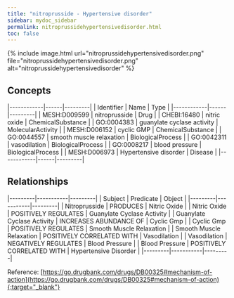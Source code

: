 ```yaml
---
title: "nitroprusside - Hypertensive disorder"
sidebar: mydoc_sidebar
permalink: nitroprussidehypertensivedisorder.html
toc: false 
---
```


{% include image.html url="nitroprussidehypertensivedisorder.png" file="nitroprussidehypertensivedisorder.png" alt="nitroprussidehypertensivedisorder" %}

## Concepts

|------------|------|---------|
| Identifier | Name | Type    |
|------------|------|---------|
| MESH:D009599 | nitroprusside | Drug |
| CHEBI:16480 | nitric oxide | ChemicalSubstance |
| GO:0004383 | guanylate cyclase activity | MolecularActivity |
| MESH:D006152 | cyclic GMP | ChemicalSubstance |
| GO:0044557 | smooth muscle relaxation | BiologicalProcess |
| GO:0042311 | vasodilation | BiologicalProcess |
| GO:0008217 | blood pressure | BiologicalProcess |
| MESH:D006973 | Hypertensive disorder | Disease |
|------------|------|---------|

## Relationships

|---------|-----------|---------|
| Subject | Predicate | Object  |
|---------|-----------|---------|
| Nitroprusside | PRODUCES | Nitric Oxide |
| Nitric Oxide | POSITIVELY REGULATES | Guanylate Cyclase Activity |
| Guanylate Cyclase Activity | INCREASES ABUNDANCE OF | Cyclic Gmp |
| Cyclic Gmp | POSITIVELY REGULATES | Smooth Muscle Relaxation |
| Smooth Muscle Relaxation | POSITIVELY CORRELATED WITH | Vasodilation |
| Vasodilation | NEGATIVELY REGULATES | Blood Pressure |
| Blood Pressure | POSITIVELY CORRELATED WITH | Hypertensive Disorder |
|---------|-----------|---------|

Reference: [https://go.drugbank.com/drugs/DB00325#mechanism-of-action](https://go.drugbank.com/drugs/DB00325#mechanism-of-action){:target="_blank"}